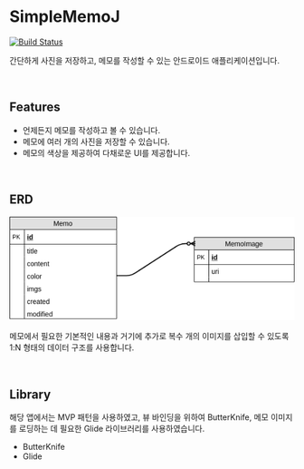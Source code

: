 # SimpleMemoJ

[![Build Status](https://github.com/NEONKID/SimpleMemo/workflows/Android%20Feature%20Branch%20CI/badge.svg)](https://github.com/NEONKID/SimpleMemo/actions?workflow=Android%20Feature%20Branch%20CI)

간단하게 사진을 저장하고, 메모를 작성할 수 있는 안드로이드 애플리케이션입니다.

<br />

## Features

* 언제든지 메모를 작성하고 볼 수 있습니다.
* 메모에 여러 개의 사진을 저장할 수 있습니다.
* 메모의 색상을 제공하여 다채로운 UI를 제공합니다.

<br />

## ERD

![ERD](./images/ERD.png)

메모에서 필요한 기본적인 내용과 거기에 추가로 복수 개의 이미지를 삽입할 수 있도록 1:N 형태의 데이터 구조를 사용합니다.

<br />

## Library

해당 앱에서는 MVP 패턴을 사용하였고, 뷰 바인딩을 위하여 ButterKnife, 메모 이미지를 로딩하는 데 필요한 Glide 라이브러리를 사용하였습니다.

* ButterKnife
* Glide

